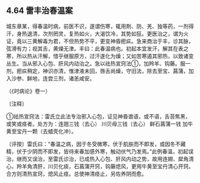 ## 4.64 雷丰治春温案

城东章某，得春温时病，前医不识，遂谓伤寒，辄用荆、防、羌、独等药，一剂得汗，身热退清，次剂罔灵，复热如火，大渴饮冷，其势如狂。更医治之，谓为火证，竟以三黄解毒为君，不但热势不平，更变神昏瘛疭。急来商治于丰，诊其脉，弦滑有力；视其舌，黄燥无津。丰曰：此春温病也。初起本宜发汗，解其在表之寒，所以热从汗解，惜乎继服原方，过汗遂化为燥；又如苦寒遏其邪热，以致诸变丛生。当从邪入心包、肝风内动治之。急以祛热宣窍法①，加羚羊、钩藤。服一剂，瘛疭稍定，神识亦清，惟津液未回，唇舌尚燥，守旧法，除去至宝、菖蒲，加入沙参、鲜地，连尝三剂，诸恙咸安。

（《时病论》卷一）

〔注释〕

①祛热宣窍法：雷氏立此法专治邪入心包，证见神昏谵语，或不语，舌苔焦黑，或笑或痉者。处方为：连翘三钱（去心） 川贝母三钱（去心） 鲜石菖蒲一钱 加牛黄至宝丹一颗（去蜡壳化冲）。

〔评按〕雷氏曰：“春温之病，因于冬受微寒，伏于肌肤而不即发，或因冬不藏精，伏于少阴而不即发，皆待来春加感外寒，触动伏气乃发焉。”此例春温，初起误治，继而又误治，至雷氏诊治，已成热入心包、肝风内动之势，故用连翅、犀角清心，羚羊角清肝，川贝化痰，石菖蒲开窍，钩藤熄风，更用牛黄至宝丹清心开窍。合方则清热宣窍，熄风止痉。总使神清痉止，另佐养阴而愈。
